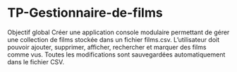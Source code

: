 # TP-Gestionnaire-de-films
Objectif global  Créer une application console modulaire permettant de gérer une collection de films stockée dans un fichier films.csv. L’utilisateur doit pouvoir ajouter, supprimer, afficher, rechercher et marquer des films comme vus. Toutes les modifications sont sauvegardées automatiquement dans le fichier CSV.
